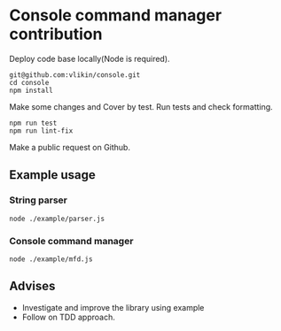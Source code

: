 # Console command manager contribution
Deploy code base locally(Node is required).
```
git@github.com:vlikin/console.git
cd console
npm install
```
Make some changes and Cover by test. Run tests and check formatting.
```
npm run test
npm run lint-fix
```
Make a public request on Github.

## Example usage
### String parser
```
node ./example/parser.js 
```
### Console command manager
```
node ./example/mfd.js 
```

## Advises
* Investigate and improve the library using example
* Follow on TDD approach.
